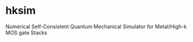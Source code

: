 hksim
=====

Numerical Self-Consistent Quantum Mechanical Simulator for Metal/High-k MOS gate Stacks
